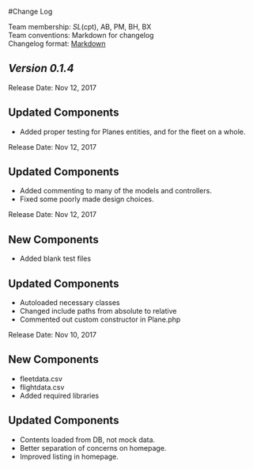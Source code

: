 #Change Log

Team membership:  *SL*(cpt), AB, PM, BH, BX  
Team conventions: Markdown for changelog  
Changelog format: [Markdown](https://github.com/adam-p/markdown-here/wiki/Markdown-Cheatsheet) 
## *Version 0.1.4*

Release Date: Nov 12, 2017

## Updated Components
-  Added proper testing for Planes entities, and for the fleet on a whole.

Release Date: Nov 12, 2017

## Updated Components
-  Added commenting to many of the models and controllers.
-  Fixed some poorly made design choices.


Release Date: Nov 12, 2017

## New Components
-   Added blank test files

## Updated Components
-   Autoloaded necessary classes
-   Changed include paths from absolute to relative
-   Commented out custom constructor in Plane.php

Release Date: Nov 10, 2017

## New Components
-   fleetdata.csv
-   flightdata.csv
-   Added required libraries

## Updated Components
-   Contents loaded from DB, not mock data.
-   Better separation of concerns on homepage.
-   Improved listing in homepage.
